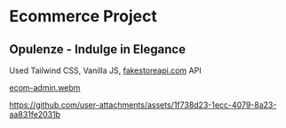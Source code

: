 # Ecommerce Project

## Opulenze - Indulge in Elegance

Used Tailwind CSS, Vanilla JS, [fakestoreapi.com](http://fakestoreapi.com) API

[ecom-admin.webm](https://github.com/user-attachments/assets/0736d259-0b4b-46da-8a43-c65d20b2f948)

https://github.com/user-attachments/assets/1f738d23-1ecc-4079-8a23-aa831fe2031b
